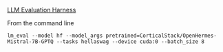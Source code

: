 
[LLM Evaluation Harness](https://github.com/EleutherAI/lm-evaluation-harness)

From the command line
```
lm_eval --model hf --model_args pretrained=CorticalStack/OpenHermes-Mistral-7B-GPTQ --tasks hellaswag --device cuda:0 --batch_size 8
```

